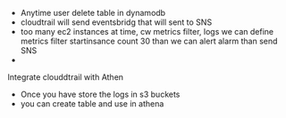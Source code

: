 

- Anytime user delete table in dynamodb
- cloudtrail will send eventsbridg that will sent to SNS
- too many ec2 instances at time, cw metrics filter, logs we can define metrics filter startinsance count 30 than we can alert alarm than send SNS
-

Integrate clouddtrail with Athen

- Once you have store the logs in s3 buckets
- you can create table and use in athena
